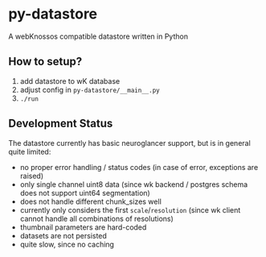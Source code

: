 # py-datastore
A webKnossos compatible datastore written in Python

## How to setup?
1. add datastore to wK database
2. adjust config in `py-datastore/__main__.py`
3. `./run`

## Development Status

The datastore currently has basic neuroglancer support, but is in general quite limited:
* no proper error handling / status codes (in case of error, exceptions are raised)
* only single channel uint8 data (since wk backend / postgres schema does not support uint64 segmentation)
* does not handle different chunk_sizes well
* currently only considers the first `scale`/`resolution` (since wk client cannot handle all combinations of resolutions)
* thumbnail parameters are hard-coded
* datasets are not persisted
* quite slow, since no caching
